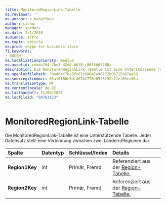 ```yaml
---
title: MonitoredRegionLink-Tabelle
ms.reviewer: ''
ms.author: v-mahoffman
author: cichur
manager: serdars
ms.date: 2/1/2018
audience: ITPro
ms.topic: article
ms.prod: skype-for-business-itpro
f1.keywords:
- NOCSH
ms.localizationpriority: medium
ms.assetid: cebda194-7be3-42d6-b6f0-c86f8b0f200a
description: Die MonitoredRegionLink-Tabelle ist eine Unterstützende Tabelle. Jeder Datensatz stellt eine Verbindung zwischen zwei Ländern/Regionen dar.
ms.openlocfilehash: 39add4c7ba3fc67c68645498772b06715967aa39
ms.sourcegitcommit: 65a10f80e5dfd67b2778e09f5f92c21ef09ce36a
ms.translationtype: MT
ms.contentlocale: de-DE
ms.lasthandoff: 11/04/2021
ms.locfileid: "60763123"
---
```

# <a name="monitoredregionlink-table"></a>MonitoredRegionLink-Tabelle
 
Die MonitoredRegionLink-Tabelle ist eine Unterstützende Tabelle. Jeder Datensatz stellt eine Verbindung zwischen zwei Ländern/Regionen dar.
  
|**Spalte**|**Datentyp**|**Schlüssel/Index**|**Details**|
|:-----|:-----|:-----|:-----|
|**Region1Key** <br/> |int  <br/> |Primär, Fremd  <br/> |Referenziert aus der [Region-Tabelle.](region.md)  <br/> |
|**Region2Key** <br/> |int  <br/> |Primär, Fremd  <br/> |Referenziert aus der [Region-Tabelle.](region.md)  <br/> |
   

